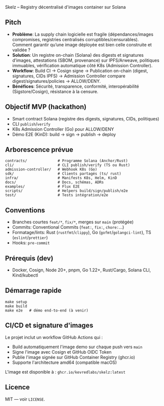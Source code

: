 Skelz – Registry décentralisé d'images container sur Solana

## Pitch

- **Problème**: La supply chain logicielle est fragile (dépendances/images compromises, registries centralisés corruptibles/censurables). Comment garantir qu’une image déployée est bien celle construite et validée ?
- **Solution**: Un registre on-chain (Solana) des digests et signatures d’images, attestations (SBOM, provenance) sur IPFS/Arweave, politiques immuables, vérification automatique côté K8s (Admission Controller).
- **Workflow**: Build CI → Cosign signe → Publication on-chain (digest, signatures, CIDs IPFS) → Admission Controller compare digest/signatures/policies → ALLOW/DENY.
- **Bénéfices**: Sécurité, transparence, conformité, interopérabilité (Sigstore/Cosign), résistance à la censure.

## Objectif MVP (hackathon)

- Smart contract Solana (registre des digests, signatures, CIDs, politiques)
- CLI `publish`/`verify`
- K8s Admission Controller (Go) pour ALLOW/DENY
- Démo E2E (KinD): build → sign → publish → deploy

## Arborescence prévue

```
contracts/              # Programme Solana (Anchor/Rust)
cli/                    # CLI publish/verify (TS ou Rust)
admission-controller/   # Webhook K8s (Go)
sdk/                    # Clients partagés (ts/ rust)
infra/                  # Manifests K8s, Helm, KinD
docs/                   # Docs, schémas, ADRs
examples/               # Flux E2E
scripts/                # Helpers build/sign/publish/e2e
test/                   # Tests intégration/e2e
```

## Conventions

- Branches courtes `feat/*`, `fix/*`, merges sur `main` (protégée)
- Commits: Conventional Commits (`feat:`, `fix:`, `chore:`…)
- Formatage/lints: Rust (`rustfmt`/`clippy`), Go (`gofmt`/`golangci-lint`), TS (`eslint`/`prettier`)
- Hooks: `pre-commit`

## Prérequis (dev)

- Docker, Cosign, Node 20+, pnpm, Go 1.22+, Rust/Cargo, Solana CLI, Kind/kubectl

## Démarrage rapide

```
make setup
make build
make e2e   # démo end-to-end (à venir)
```

## CI/CD et signature d'images

Le projet inclut un workflow GitHub Actions qui :
- Build automatiquement l'image demo sur chaque push vers `main`
- Signe l'image avec Cosign et GitHub OIDC Token
- Publie l'image signée sur GitHub Container Registry (ghcr.io)
- Supporte l'architecture amd64 (compatible macOS)

L'image est disponible à : `ghcr.io/kevredlabs/skelz:latest`

## Licence

MIT — voir `LICENSE`.


